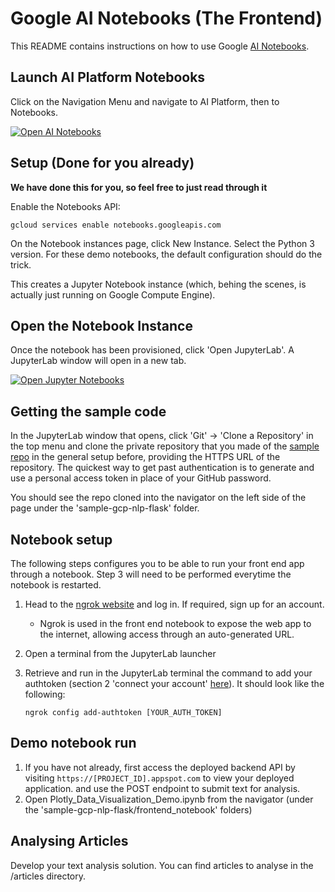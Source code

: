 # Google AI Notebooks (The Frontend)

This README contains instructions on how to use Google [AI Notebooks](https://cloud.google.com/ai-platform-notebooks).

## Launch AI Platform Notebooks 

Click on the Navigation Menu and navigate to AI Platform, then to Notebooks.

[![Open AI Notebooks][notebook_img]][notebook_link]

[notebook_img]: https://cdn.qwiklabs.com/fnUEPKKDGG4Xw1nbWJRpVfg02LTmJLOrel2Ny42JQVk%3D
[notebook_link]: https://console.cloud.google.com/ai-platform/notebooks/list

## Setup (Done for you already)
**We have done this for you, so feel free to just read through it**

Enable the Notebooks API:

    gcloud services enable notebooks.googleapis.com

On the Notebook instances page, click New Instance. Select the Python 3 version. 
For these demo notebooks, the default configuration should do the trick.

This creates a Jupyter Notebook instance (which, behing the scenes, is actually just running on Google Compute Engine). 


## Open the Notebook Instance
Once the notebook has been provisioned, click 'Open JupyterLab'. A JupyterLab window will open in a new tab. 

[![Open Jupyter Notebooks][jupyter_img]][jupyter_link]

[jupyter_img]: https://cdn.qwiklabs.com/fowDLNZLw1WB1zkF9BBSwzNvjBnZyducp45ui%2FBkXTg%3D
[jupyter_link]: https://console.cloud.google.com/ai-platform/notebooks/list


## Getting the sample code

In the JupyterLab window that opens, click 'Git' -> 'Clone a Repository' in the top menu and clone the private repository that you made of the [sample repo](https://github.com/was111607/sample-gcp-nlp-flask.git) in the general setup before, providing the HTTPS URL of the repository. The quickest way to get past authentication is to generate and use a personal access token in place of your GitHub password.

You should see the repo cloned into the navigator on the left side of the page under the 'sample-gcp-nlp-flask' folder. 
    
## Notebook setup

The following steps configures you to be able to run your front end app through a notebook. Step 3 will need to be performed everytime the notebook is restarted.

1. Head to the [ngrok website](https://dashboard.ngrok.com/) and log in. If required, sign up for an account.
    * Ngrok is used in the front end notebook to expose the web app to the internet, allowing access through an auto-generated URL.
1. Open a terminal from the JupyterLab launcher
1. Retrieve and run in the JupyterLab terminal the command to add your authtoken (section 2 'connect your account' [here](https://dashboard.ngrok.com/get-started/setup)). It should look like the following:

    ```
    ngrok config add-authtoken [YOUR_AUTH_TOKEN]
    ```

## Demo notebook run

1. If you have not already, first access the deployed backend API by visiting `https://[PROJECT_ID].appspot.com` to view your deployed application. and use the POST endpoint to submit text for analysis.
1. Open Plotly_Data_Visualization_Demo.ipynb from the navigator (under the 'sample-gcp-nlp-flask/frontend_notebook' folders)


## Analysing Articles

Develop your text analysis solution. You can find articles to analyse in the /articles directory.


